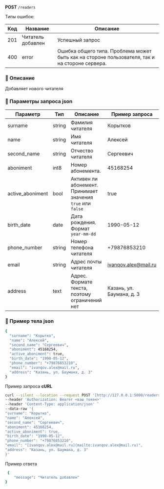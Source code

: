 **POST** `/readers`

Типы ошибок:

| Код | Название | Описание |
| --- | --- | --- |
| 201 | Читатель добавлен | Успешный запрос |
| 400 | error | Ошибка общего типа. Проблема может быть как на стороне пользователя, так и на стороне сервера. |

### 🔹 Описание

Добавляет нового читателя

### 🔹 Параметры запроса json

| Параметр | Тип | Описание | Пример запроса |
| --- | --- | --- | --- |
| surname | string | Фамилия читателя | Корытков |
| name | string | Имя читателя | Алексей |
| second_name | string | Отчество читателя | Сергеевич |
| aboniment | int8 | Номер абонемента. | 45168254 |
| active_aboniment | bool | Активен ли абонемент. Принимает значения `true` или `false` | true |
| birth_date | date | Дата рождения. Формат `year-mm-dd`  | 1990-05-12 |
| phone_number | string | Номер телефона читателя | +79876853210 |
| email | string | Адрес почты читателя | [ivanqov.alex@mail.ru](mailto:ivanqov.alex@mail.ru) |
| address | text | Адрес. Формате текста, поэтому ограничений нет | Казань, ул. Баумана, д. 3 |

### 🔹 Пример тела json

```bash
{
  "surname": "Корытко",
  "name": "Алексей",
  "second_name": "Сергеевич",
  "aboniment": 45168254,
  "active_aboniment": true,
  "birth_date": "1990-05-12",
  "phone_number": "+79876853210",
  "email": "ivanqov.alex@mail.ru",
  "address": "Казань, ул. Баумана, д. 3"
}
```

Пример запроса **cURL**

```bash
curl --silent --location --request POST '[http://127.0.0.1:5000/readers](http://127.0.0.1:5000/readers/7)' 
--header 'Authorization: Bearer <ваш токен>'
--header 'Content-Type: application/json' `
--data-raw '{
"surname": "Корытко",
"name": "Алексей",
"second_name": "Сергеевич",
"aboniment": 45168254,
"active_aboniment": true,
"birth_date": "1990-05-12",
"phone_number": "+79876853210",
"email": "[ivanqov.alex@mail.ru](mailto:ivanqov.alex@mail.ru)",
"address": "Казань, ул. Баумана, д. 3"
}'
```

Пример ответа

```bash
 {
    "message": "Читатель добавлен"
}
```